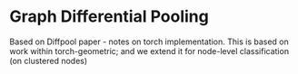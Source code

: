 # Graph Differential Pooling

Based on Diffpool paper - notes on torch implementation. This is based on work within torch-geometric; and we extend it for node-level classification (on clustered nodes)

